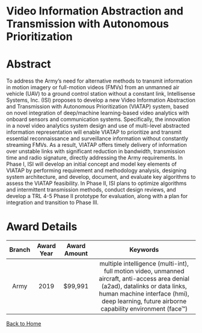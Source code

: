 
Video Information Abstraction and Transmission with Autonomous Prioritization
=============================================================================

# Abstract


To address the Army’s need for alternative methods to transmit information in motion imagery or full-motion videos (FMVs) from an unmanned air vehicle (UAV) to a ground control station without a constant link, Intellisense Systems, Inc. (ISI) proposes to develop a new Video Information Abstraction and Transmission with Autonomous Prioritization (VIATAP) system, based on novel integration of deep/machine learning-based video analytics with onboard sensors and communication systems. Specifically, the innovation in a novel video analytics system design and use of multi-level abstracted information representation will enable VIATAP to prioritize and transmit essential reconnaissance and surveillance information without constantly streaming FMVs. As a result, VIATAP offers timely delivery of information over unstable links with significant reduction in bandwidth, transmission time and radio signature, directly addressing the Army requirements. In Phase I, ISI will develop an initial concept and model key elements of VIATAP by performing requirement and methodology analysis, designing system architecture, and develop, document, and evaluate key algorithms to assess the VIATAP feasibility. In Phase II, ISI plans to optimize algorithms and intermittent transmission methods, conduct design reviews, and develop a TRL 4-5 Phase II prototype for evaluation, along with a plan for integration and transition to Phase III.  

# Award Details

|Branch|Award Year|Award Amount|Keywords|
| :---: | :---: | :---: | :---: |
|Army|2019|$99,991|multiple intelligence (multi-int), full motion video, unmanned aircraft, anti-access area denial (a2ad), datalinks or data links, human machine interface (hmi), deep learning, future airborne capability environment (face™)|
  
  


[Back to Home](https://github.com/chrischow/dod_sbir_awards/Reports/CC/#1031)